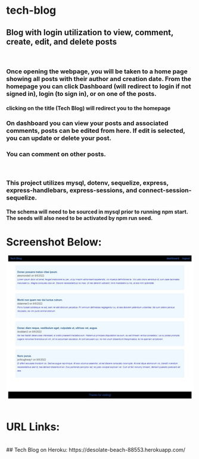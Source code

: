 # tech-blog
## Blog with login utilization to view, comment, create, edit, and delete posts
<br>

### Once opening the webpage, you will be taken to a home page showing all posts with their author and creation date. From the homepage you can click Dashboard (will redirect to login if not signed in), login (to sign in), or on one of the posts.
#### clicking on the title (Tech Blog) will redirect you to the homepage

### On dashboard you can view your posts and associated comments, posts can be edited from here. If edit is selected, you can update or delete your post.
### You can comment on other posts.
<br>

### This project utilizes mysql, dotenv, sequelize, express, express-handlebars, express-sessions, and connect-session-sequelize.
#### The schema will need to be sourced in mysql prior to running npm start. The seeds will also need to be activated by npm run seed.

# Screenshot Below:
![Password Generator Screenshot](./utils/images/demo.JPG "Note Taker")
<br>
<br>

# URL Links:
<br>
## Tech Blog on Heroku: https://desolate-beach-88553.herokuapp.com/ 
